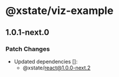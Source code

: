 # @xstate/viz-example

## 1.0.1-next.0

### Patch Changes

- Updated dependencies []:
  - @xstate/react@1.0.0-next.2
